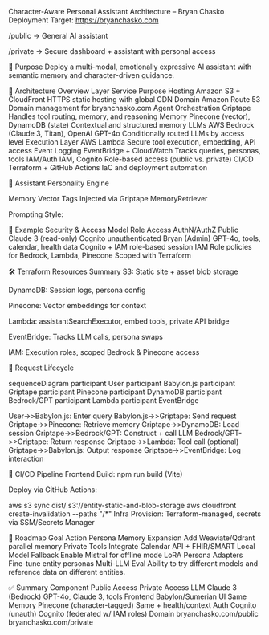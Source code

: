 Character-Aware Personal Assistant Architecture – Bryan Chasko
Deployment Target: https://bryanchasko.com

/public → General AI assistant

/private → Secure dashboard + assistant with personal access

🧭 Purpose
Deploy a multi-modal, emotionally expressive AI assistant with semantic memory and character-driven guidance.

🔧 Architecture Overview
Layer	Service	Purpose
Hosting	Amazon S3 + CloudFront	HTTPS static hosting with global CDN
Domain	Amazon Route 53	Domain management for bryanchasko.com
Agent Orchestration	Griptape	Handles tool routing, memory, and reasoning
Memory	Pinecone (vector), DynamoDB (state)	Contextual and structured memory
LLMs	AWS Bedrock (Claude 3, Titan), OpenAI GPT-4o	Conditionally routed LLMs by access level
Execution Layer	AWS Lambda	Secure tool execution, embedding, API access
Event Logging	EventBridge + CloudWatch	Tracks queries, personas, tools
IAM/Auth	IAM, Cognito	Role-based access (public vs. private)
CI/CD	Terraform + GitHub Actions	IaC and deployment automation

🧠 Assistant Personality Engine

Memory Vector Tags Injected via Griptape MemoryRetriever

Prompting Style:

🔐 Example Security & Access Model
Role	Access	AuthN/AuthZ
Public	Claude 3 (read-only)	Cognito unauthenticated
Bryan (Admin)	GPT-4o, tools, calendar, health data	Cognito + IAM role-based session
IAM	Role policies for Bedrock, Lambda, Pinecone	Scoped with Terraform

🛠 Terraform Resources Summary
S3: Static site + asset blob storage

DynamoDB: Session logs, persona config

Pinecone: Vector embeddings for context

Lambda: assistantSearchExecutor, embed tools, private API bridge

EventBridge: Tracks LLM calls, persona swaps

IAM: Execution roles, scoped Bedrock & Pinecone access

🔁 Request Lifecycle

sequenceDiagram
  participant User
  participant Babylon.js
  participant Griptape
  participant Pinecone
  participant DynamoDB
  participant Bedrock/GPT
  participant Lambda
  participant EventBridge

  User->>Babylon.js: Enter query
  Babylon.js->>Griptape: Send request
  Griptape->>Pinecone: Retrieve memory
  Griptape->>DynamoDB: Load session
  Griptape->>Bedrock/GPT: Construct + call LLM
  Bedrock/GPT->>Griptape: Return response
  Griptape->>Lambda: Tool call (optional)
  Griptape->>Babylon.js: Output response
  Griptape->>EventBridge: Log interaction

🔄 CI/CD Pipeline
Frontend Build: npm run build (Vite)

Deploy via GitHub Actions:

aws s3 sync dist/ s3://entity-static-and-blob-storage
aws cloudfront create-invalidation --paths "/*"
Infra Provision: Terraform-managed, secrets via SSM/Secrets Manager

🔭 Roadmap
Goal	Action
Persona Memory Expansion	Add Weaviate/Qdrant parallel memory
Private Tools	Integrate Calendar API + FHIR/SMART
Local Model Fallback	Enable Mistral for offline mode
LoRA Persona Adapters	Fine-tune entity personas
Multi-LLM Eval	Ability to try different models and reference data on different entities.

✅ Summary
Component	Public Access	Private Access
LLM	Claude 3 (Bedrock)	GPT-4o, Claude 3, tools
Frontend	Babylon/Sumerian UI	Same
Memory	Pinecone (character-tagged)	Same + health/context
Auth	Cognito (unauth)	Cognito (federated w/ IAM roles)
Domain	bryanchasko.com/public	bryanchasko.com/private